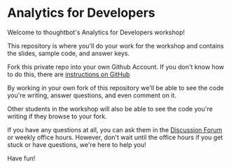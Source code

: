 Analytics for Developers
================

Welcome to thoughtbot's Analytics for Developers workshop!

This repository is where you'll do your work for the workshop and contains the
slides, sample code, and answer keys.

Fork this private repo into your own Github Account.  If you don't know how to
do this, there are [instructions on GitHub](https://help.github.com/articles/fork-a-repo)

By working in your own fork of this repository we'll be able to see the code
you're writing, answer questions, and even comment on it.

Other students in the workshop will also be able to see the code you're writing
if they browse to your fork.

If you have any questions at all, you can ask them in the [Discussion Forum](http://forum.thoughtbot.com/category/analytics) or weekly office hours.
However, don't wait until the office hours if you get stuck or have questions,
we're here to help you!

Have fun!
